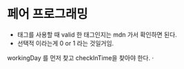 # 페어 프로그래밍


 
  - 태그를 사용할 때 valid 한 태그인지는 mdn 가서 확인하면 된다.
  - 선택적 이라는게 0 or 1 라는 것일거임.


workingDay 를 먼저 찾고
 checkInTime을 찾아야 한다.
 · 